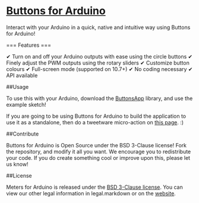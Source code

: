 [Buttons for Arduino](http://robotgrrl.com/apps4arduino/buttons.php)
==================

Interact with your Arduino in a quick, native and intuitive way using Buttons for Arduino! 

=== Features === 

✔ Turn on and off your Arduino outputs with ease using the circle buttons 
✔ Finely adjust the PWM outputs using the rotary sliders 
✔ Customize button colours 
✔ Full-screen mode (supported on 10.7+) 
✔ No coding necessary 
✔ API available

##Usage

To use this with your Arduino, download the [ButtonsApp](http://robotgrrl.com/apps4arduino/buttons/ButtonsApp.zip) library, and use the example sketch!

If you are going to be using Buttons for Arduino to build the application to use it as a standalone, then do a tweetware micro-action on [this page](http://robotgrrl.com/apps4arduino/buttons.php). :)


##Contribute

Buttons for Arduino is Open Source under the BSD 3-Clause license! Fork the repository, and modify it all you want. We encourage you to redistribute your code. If you do create something cool or improve upon this, please let us know!

##License

Meters for Arduino is released under the [BSD 3-Clause license](http://www.opensource.org/licenses/BSD-3-Clause). You can view our other legal information in legal.markdown or on the [website](http://robotgrrl.com/apps4arduino/buttons.php).